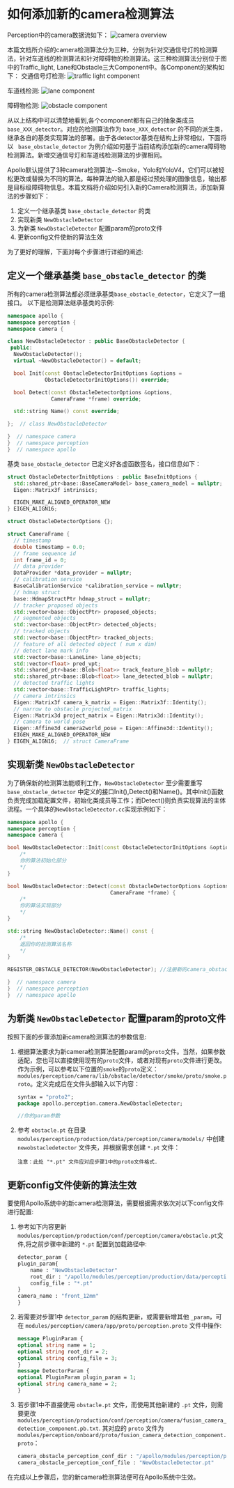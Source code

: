 # 如何添加新的camera检测算法

Perception中的camera数据流如下：
    ![camera overview](images/Camera_overview.png)

本篇文档所介绍的camera检测算法分为三种，分别为针对交通信号灯的检测算法，针对车道线的检测算法和针对障碍物的检测算法。这三种检测算法分别位于图中的Traffic_light, Lane和Obstacle三大Component中。各Component的架构如下：
交通信号灯检测:
    ![traffic light component](images/camera_traffic_light_detection.png)

车道线检测:
    ![lane component](images/camera_lane_detection.png)

障碍物检测:
    ![obstacle component](images/camera_lane_detection.png)


从以上结构中可以清楚地看到,各个component都有自己的抽象类成员 `base_XXX_detector`。对应的检测算法作为 `base_XXX_detector` 的不同的派生类，继承各自的基类实现算法的部署。由于各detector基类在结构上非常相似，下面将以 ` base_obstacle_detector` 为例介绍如何基于当前结构添加新的camera障碍物检测算法。新增交通信号灯和车道线检测算法的步骤相同。


Apollo默认提供了3种camera检测算法--Smoke，Yolo和YoloV4，它们可以被轻松更改或替换为不同的算法。每种算法的输入都是经过预处理的图像信息，输出都是目标级障碍物信息。本篇文档将介绍如何引入新的Camera检测算法，添加新算法的步骤如下：

1. 定义一个继承基类 `base_obstacle_detector` 的类
2. 实现新类 `NewObstacleDetector`
3. 为新类 `NewObstacleDetector` 配置param的proto文件
4. 更新config文件使新的算法生效

为了更好的理解，下面对每个步骤进行详细的阐述:

## 定义一个继承基类 `base_obstacle_detector` 的类

所有的camera检测算法都必须继承基类`base_obstacle_detector`，它定义了一组接口。 以下是检测算法继承基类的示例:

```c++
namespace apollo {
namespace perception {
namespace camera {

class NewObstacleDetector : public BaseObstacleDetector {
 public:
  NewObstacleDetector();
  virtual ~NewObstacleDetector() = default;

  bool Init(const ObstacleDetectorInitOptions &options =
            ObstacleDetectorInitOptions()) override;

  bool Detect(const ObstacleDetectorOptions &options,
              CameraFrame *frame) override;

  std::string Name() const override;

};  // class NewObstacleDetector

}  // namespace camera
}  // namespace perception
}  // namespace apollo
```

基类 `base_obstacle_detector` 已定义好各虚函数签名，接口信息如下：

```c++
struct ObstacleDetectorInitOptions : public BaseInitOptions {
  std::shared_ptr<base::BaseCameraModel> base_camera_model = nullptr;
  Eigen::Matrix3f intrinsics;

  EIGEN_MAKE_ALIGNED_OPERATOR_NEW
} EIGEN_ALIGN16;

struct ObstacleDetectorOptions {};

struct CameraFrame {
  // timestamp
  double timestamp = 0.0;
  // frame sequence id
  int frame_id = 0;
  // data provider
  DataProvider *data_provider = nullptr;
  // calibration service
  BaseCalibrationService *calibration_service = nullptr;
  // hdmap struct
  base::HdmapStructPtr hdmap_struct = nullptr;
  // tracker proposed objects
  std::vector<base::ObjectPtr> proposed_objects;
  // segmented objects
  std::vector<base::ObjectPtr> detected_objects;
  // tracked objects
  std::vector<base::ObjectPtr> tracked_objects;
  // feature of all detected object ( num x dim)
  // detect lane mark info
  std::vector<base::LaneLine> lane_objects;
  std::vector<float> pred_vpt;
  std::shared_ptr<base::Blob<float>> track_feature_blob = nullptr;
  std::shared_ptr<base::Blob<float>> lane_detected_blob = nullptr;
  // detected traffic lights
  std::vector<base::TrafficLightPtr> traffic_lights;
  // camera intrinsics
  Eigen::Matrix3f camera_k_matrix = Eigen::Matrix3f::Identity();
  // narrow to obstacle projected_matrix
  Eigen::Matrix3d project_matrix = Eigen::Matrix3d::Identity();
  // camera to world pose
  Eigen::Affine3d camera2world_pose = Eigen::Affine3d::Identity();
  EIGEN_MAKE_ALIGNED_OPERATOR_NEW
} EIGEN_ALIGN16;  // struct CameraFrame
```

## 实现新类 `NewObstacleDetector`

为了确保新的检测算法能顺利工作，`NewObstacleDetector` 至少需要重写 `base_obstacle_detector` 中定义的接口Init(),Detect()和Name()。其中Init()函数负责完成加载配置文件，初始化类成员等工作；而Detect()则负责实现算法的主体流程。一个具体的`NewObstacleDetector.cc`实现示例如下：

```c++
namespace apollo {
namespace perception {
namespace camera {

bool NewObstacleDetector::Init(const ObstacleDetectorInitOptions &options) {
    /*
    你的算法初始化部分
    */
}

bool NewObstacleDetector::Detect(const ObstacleDetectorOptions &options,
                                 CameraFrame *frame) {
    /*
    你的算法实现部分
    */
}

std::string NewObstacleDetector::Name() const {
    /*
    返回你的检测算法名称
    */
}

REGISTER_OBSTACLE_DETECTOR(NewObstacleDetector); //注册新的camera_obstacle_detector

}  // namespace camera
}  // namespace perception
}  // namespace apollo
```


## 为新类 `NewObstacleDetector` 配置param的proto文件

按照下面的步骤添加新camera检测算法的参数信息:

1. 根据算法要求为新camera检测算法配置param的`proto`文件。当然，如果参数适配，您也可以直接使用现有的`proto`文件，或者对现有`proto`文件进行更改。作为示例，可以参考以下位置的`smoke`的`proto`定义：`modules/perception/camera/lib/obstacle/detector/smoke/proto/smoke.proto`。定义完成后在文件头部输入以下内容：

    ```protobuf
    syntax = "proto2";
    package apollo.perception.camera.NewObstacleDetector;

    //你的param参数
    ```

2. 参考 `obstacle.pt` 在目录 `modules/perception/production/data/perception/camera/models/` 中创建 `newobstacledetector` 文件夹，并根据需求创建 `*.pt` 文件：

    ```
    注意：此处 "*.pt" 文件应对应步骤1中的proto文件格式.
    ```

## 更新config文件使新的算法生效

要使用Apollo系统中的新camera检测算法，需要根据需求依次对以下config文件进行配置:

1. 参考如下内容更新 `modules/perception/production/conf/perception/camera/obstacle.pt`文件,将之前步骤中新建的 `*.pt` 配置到加载路径中:

    ```protobuf
    detector_param {
    plugin_param{
        name : "NewObstacleDetector"
        root_dir : "/apollo/modules/perception/production/data/perception/camera/models/newobstacledetector"
        config_file : "*.pt"
    }
    camera_name : "front_12mm"
    }
    ```

2. 若需要对步骤1中 `detector_param` 的结构更新，或需要新增其他 `_param`，可在 `modules/perception/camera/app/proto/perception.proto` 文件中操作:

    ```protobuf
    message PluginParam {
    optional string name = 1;
    optional string root_dir = 2;
    optional string config_file = 3;
    }
    message DetectorParam {
    optional PluginParam plugin_param = 1;
    optional string camera_name = 2;
    }
    ```

3. 若步骤1中不直接使用 `obstacle.pt` 文件，而使用其他新建的 `.pt` 文件，则需要更改 `modules/perception/production/conf/perception/camera/fusion_camera_detection_component.pb.txt`. 其对应的 `proto` 文件为 `modules/perception/onboard/proto/fusion_camera_detection_component.proto`：

    ```protobuf
    camera_obstacle_perception_conf_dir : "/apollo/modules/perception/production/conf/perception/camera"
    camera_obstacle_perception_conf_file : "NewObstacleDetector.pt"
    ```

在完成以上步骤后，您的新camera检测算法便可在Apollo系统中生效。
